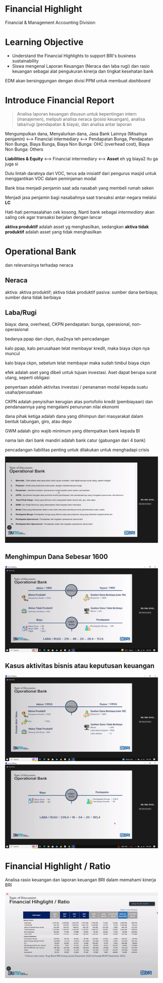 # Financial Highlight
Financial & Management Accounting Division

# Learning Objective
- Understand the Financial Highlights to support BRI's business sustainability
- Siswa mengenal Laporan Keuangan (Neraca dan laba rugi) dan rasio keuangan sebagai alat pengukuran kinerja dan tingkat kesehatan bank

EDM akan bersinggungan dengan divisi PPM untuk membuat *dashboard*

# Introduce Financial Report
> Analisa laporan keuangan disusun untuk kepentingan intern (manajemen), meliputi analisa neraca (posisi keuangan), analisa laba/rugi (pendapatan & biaya), dan analisa antar laporan

Mengumpulkan dana, Menyalurkan dana, Jasa Bank Lainnya (Misalnya penjamin) <--> Financial intermediary <--> Pendapatan Bunga, Pendapatan Non Bunga, Biaya Bunga, Biaya Non Bunga: OHC (overhead cost), Biaya Non Bunga: Others

**Liabilities & Equity** <--> Financial intermediary <--> **Asset** eh yg biaya2 itu ga juga si

Dulu lintah daratnya dari VOC, terus ada inisiatif dari pengurus masjid untuk menggantikan VOC dalam peminjaman modal

Bank bisa menjadi penjamin saat ada nasabah yang membeli rumah seken

Menjadi jasa penjamin bagi nasabahnya saat transaksi antar-negara melalui **LC**

Hati-hati permasalahan cek kosong. Nanti bank sebagai *intermediary* akan saling cek agar transaksi berjalan dengan lancar

**aktiva produktif** adalah asset yg menghasilkan, sedangkan **aktiva tidak produktif** adalah asset yang tidak menghasilkan

# Operational Bank
dan relevansinya terhadap neraca

## Neraca
aktiva: aktiva produktif; aktiva tidak produktif
pasiva: sumber dana berbiaya; sumber dana tidak berbiaya

## Laba/Rugi
biaya: dana, overhead, CKPN
pendapatan: bunga, operasional, non-operasional

bedanya ppap dan ckpn, dua2nya teh pencadangan

kalo ppap, kalo perusahaan telat membayar kredit, maka biaya ckpn nya muncul

kalo biaya ckpn, sebelum telat membayar maka sudah timbul biaya ckpn

efek adalah aset  yang dibeli untuk tujuan investasi. Aset dapat berupa surat utang, seperti obligasi

penyertaan adalah aktivitas investasi / penanaman modal kepada suatu usaha/perusahaan

CKPN adalah penyisihan kerugian atas portofolio kredit (pembiayaan) dan pendanaannya yang mengalami penurunan nilai ekonomi

dana pihak ketiga adalah dana yang dihimpun dari masyarakat dalam bentuk tabungan, giro, atau depo

GWM adalah giro wajib minimum yang ditempatkan bank kepada BI

nama lain dari bank mandiri adalah bank catur (gabungan dari 4 bank)

pencadangan liabilitas penting untuk dilakukan untuk menghadapi crisis

![dictionary](dict.png)

## Menghimpun Dana Sebesar 1600
![pencatatan_1](dana_1600_1.png)

## Kasus aktivitas bisnis atau keputusan keuangan
![pencatatan_2](dana_1600_2.png)
![pencatatan_3](dana_1600_3.png)

# Financial Highlight / Ratio
Analisa rasio keuangan dan laporan keuangan BRI dalam memahami kinerja BRI

![rasio keuangan](rasio_keuangan.png)

